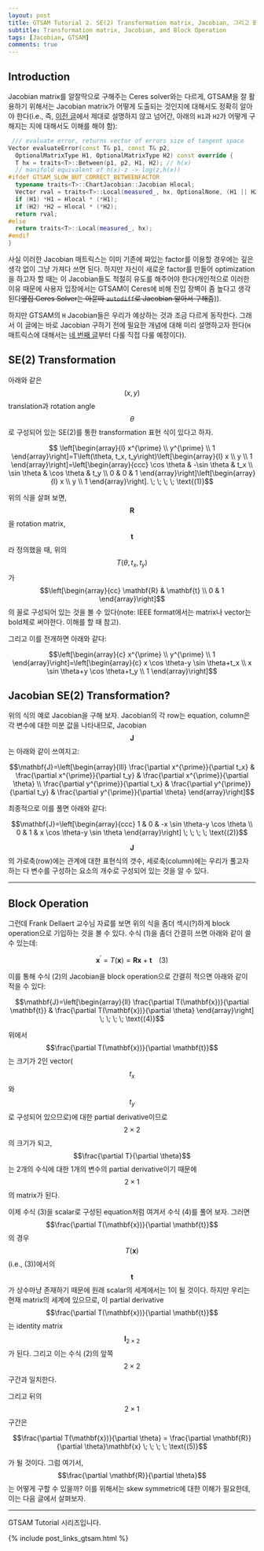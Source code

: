 ```yaml
---
layout: post
title: GTSAM Tutorial 2. SE(2) Transformation matrix, Jacobian, 그리고 Block Operation
subtitle: Transformation matrix, Jacobian, and Block Operation 
tags: [Jacobian, GTSAM]
comments: true
---
```


## Introduction 

Jacobian matrix를 알잘딱으로 구해주는 Ceres solver와는 다르게, GTSAM을 잘 활용하기 위해서는 Jacobian matrix가 어떻게 도출되는 것인지에 대해서도 정확히 알아야 한다(i.e., 즉, [이전 글](https://limhyungtae.github.io/2024-12-01-GTSAM-Tutorial-1.-SLAM%EC%9D%84-%EC%9C%84%ED%95%9C-Between-Factor-%EC%89%BD%EA%B2%8C-%EC%9D%B4%ED%95%B4%ED%95%98%EA%B8%B0/)에서 제대로 설명하지 않고 넘어간, 아래의 `H1`과 `H2`가 어떻게 구해지는 지에 대해서도 이해를 해야 함):

```cpp
 /// evaluate error, returns vector of errors size of tangent space
Vector evaluateError(const T& p1, const T& p2,
  OptionalMatrixType H1, OptionalMatrixType H2) const override {
  T hx = traits<T>::Between(p1, p2, H1, H2); // h(x)
  // manifold equivalent of h(x)-z -> log(z,h(x))
#ifdef GTSAM_SLOW_BUT_CORRECT_BETWEENFACTOR
  typename traits<T>::ChartJacobian::Jacobian Hlocal;
  Vector rval = traits<T>::Local(measured_, hx, OptionalNone, (H1 || H2) ? &Hlocal : 0);
  if (H1) *H1 = Hlocal * (*H1);
  if (H2) *H2 = Hlocal * (*H2);
  return rval;
#else
  return traits<T>::Local(measured_, hx);
#endif
}
```

사실 이러한 Jacobian 매트릭스는 이미 기존에 짜있는 factor를 이용할 경우에는 깊은 생각 없이 그냥 가져다 쓰면 된다. 하지만 자신이 새로운 factor를 만들어 optimization을 하고자 할 때는 이 Jacobian들도 적절히 유도를 해주어야 한다(개인적으로 이러한 이유 때문에 사용자 입장에서는 GTSAM이 Ceres에 비해 진입 장벽이 좀 높다고 생각된다~~옆집 Ceres Solver는 아묻따 `autodiff`로 Jacobian 알아서 구해줌~~)).

하지만 GTSAM의 `H` Jacobian들은 우리가 예상하는 것과 조금 다르게 동작한다. 그래서 이 글에는 바로 Jacobian 구하기 전에 필요한 개념에 대해 미리 설명하고자 한다(`H` 매트릭스에 대해서는 [네 번째 글](https://limhyungtae.github.io/2024-12-01-GTSAM-Tutorial-4.-Unary-Factor%EB%A5%BC-%ED%86%B5%ED%95%9C-Lie-Group-%ED%81%B4%EB%9E%98%EC%8A%A4%EC%9D%98-Jacobian-%EC%9C%A0%EB%8F%84%ED%95%98%EA%B8%B0/)부터 다룰 직접 다룰 예정이다).

## SE(2) Transformation

아래와 같은 $$(x, y)$$ translation과 rotation angle $$\theta$$로 구성되어 있는 SE(2)를 통한 transformation 표현 식이 있다고 하자.

$$ \left[\begin{array}{l}
x^{\prime} \\
y^{\prime} \\
1
\end{array}\right]=T\left(\theta, t_x, t_y\right)\left[\begin{array}{l}
x \\
y \\
1
\end{array}\right]=\left[\begin{array}{ccc}
\cos \theta & -\sin \theta & t_x \\
\sin \theta & \cos \theta & t_y \\
0 & 0 & 1
\end{array}\right]\left[\begin{array}{l}
x \\
y \\
1
\end{array}\right]. \; \; \; \; \text{(1)}$$

위의 식을 살펴 보면, $$\mathbf{R}$$을 rotation matrix, $$\mathbf{t}$$라 정의했을 때, 위의 $$T\left(\theta, t_x, t_y\right)$$가 $$\left[\begin{array}{cc}
\mathbf{R} & \mathbf{t} \\
0 & 1
\end{array}\right]$$의 꼴로 구성되어 있는 것을 볼 수 있다(note: IEEE format에서는 matrix나 vector는 bold체로 써야한다. 이해를 할 때 참고).

그리고 이를 전개하면 아래와 같다: 


$$\left[\begin{array}{c}
x^{\prime} \\
y^{\prime} \\
1
\end{array}\right]=\left[\begin{array}{c}
x \cos \theta-y \sin \theta+t_x \\
x \sin \theta+y \cos \theta+t_y \\
1
\end{array}\right]$$

## Jacobian SE(2) Transformation?

위의 식의 예로 Jacobian을 구해 보자. Jacobian의 각 row는 equation, column은 각 변수에 대한 미분 값을 나타내므로, Jacobian $$\mathbf{J}$$는 아래와 같이 쓰여지고:

$$\mathbf{J}=\left[\begin{array}{lll}
\frac{\partial x^{\prime}}{\partial t_x} & \frac{\partial x^{\prime}}{\partial t_y} & \frac{\partial x^{\prime}}{\partial \theta} \\
\frac{\partial y^{\prime}}{\partial t_x} & \frac{\partial y^{\prime}}{\partial t_y} & \frac{\partial y^{\prime}}{\partial \theta}
\end{array}\right]$$

최종적으로 이를 풀면 아래와 같다:

$$\mathbf{J}=\left[\begin{array}{ccc}
1 & 0 & -x \sin \theta-y \cos \theta \\
0 & 1 & x \cos \theta-y \sin \theta
\end{array}\right] \; \; \; \; \text{(2)}$$

$$\mathbf{J}$$의 가로축(row)에는 관계에 대한 표현식의 갯수, 세로축(column)에는 우리가 풀고자 하는 다 변수를 구성하는 요소의 개수로 구성되어 있는 것을 알 수 있다.

--- 

## Block Operation

그런데 Frank Dellaert 교수님 자료를 보면 위의 식을 좀더 섹시(?)하게 block operation으로 기입하는 것을 볼 수 있다.
수식 (1)을 좀더 간결히 쓰면 아래와 같이 쓸 수 있는데: 

$$\mathbf{x}^{\prime} = T(\mathbf{x}) = \mathbf{R}\mathbf{x} + \mathbf{t} \; \; \; \; \text{(3)}$$

이를 통해 수식 (2)의 Jacobian을 block operation으로 간결히 적으면 아래와 같이 적을 수 있다:

$$\mathbf{J}=\left[\begin{array}{ll}
\frac{\partial T(\mathbf{x})}{\partial \mathbf{t}} & \frac{\partial T(\mathbf{x})}{\partial \theta} \end{array}\right] \; \; \; \; \text{(4)}$$

위에서 $$\frac{\partial T(\mathbf{x})}{\partial \mathbf{t}}$$는 크기가 2인 vector($$t_x$$와 $$t_y$$로 구성되어 있으므로)에 대한 partial derivative이므로 $$2\times2$$의 크기가 되고, $$\frac{\partial T}{\partial \theta}$$는 2개의 수식에 대한 1개의 변수의 partial derivative이기 때문에 $$2\times1$$의 matrix가 된다. 

이제 수식 (3)을 scalar로 구성된 equation처럼 여겨서 수식 (4)를 풀어 보자. 그러면 $$\frac{\partial T(\mathbf{x})}{\partial \mathbf{t}}$$의 경우 $$T(\mathbf{x})$$ (i.e., (3))에서의 $$\mathbf{t}$$가 상수마냥 존재하기 때문에 원래 scalar의 세계에서는 1이 될 것이다.
하지만 우리는 현재 matrix의 세계에 있으므로, 이 partial derivative $$\frac{\partial T(\mathbf{x})}{\partial \mathbf{t}}$$는 identity matrix $$\mathbf{I}_{2\times2}$$가 된다. 그리고 이는 수식 (2)의 앞쪽 $$2\times2$$ 구간과 일치한다.

그리고 뒤의 $$2\times1$$ 구간은 

$$\frac{\partial T(\mathbf{x})}{\partial \theta} = \frac{\partial \mathbf{R}}{\partial \theta}\mathbf{x}  \; \; \; \; \text{(5)}$$

가 될 것이다. 그럼 여기서, $$\frac{\partial \mathbf{R}}{\partial \theta}$$는 어떻게 구할 수 있을까? 
이를 위해서는 skew symmetric에 대한 이해가 필요한데, 이는 다음 글에서 살펴보자. 

---

GTSAM Tutorial 시리즈입니다.

{% include post_links_gtsam.html %}